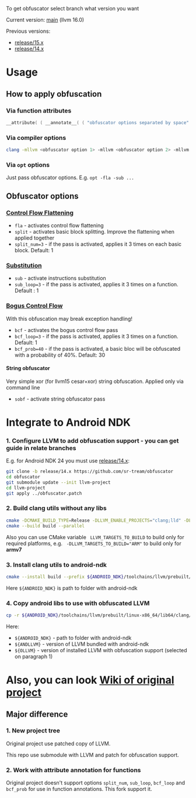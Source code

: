 To get obfuscator select branch what version you want

Current version: [main](https://github.com/sr-tream/obfuscator/tree/main) (llvm 16.0)

Previous versions: 

- [release/15.x](https://github.com/sr-tream/obfuscator/tree/release/15.x)
- [release/14.x](https://github.com/sr-tream/obfuscator/tree/release/14.x)

# Usage

## How to apply obfuscation

### Via function attributes

```c++
__attribute( ( __annotate__( ( "obfuscator options separated by space" ) ) ) )
```

### Via compiler options

```bash
clang -mllvm <obfuscator option 1> -mllvm <obfuscator option 2> -mllvm <obfuscator option N> ...
```

### Via `opt` options

Just pass obfuscator options. E.g. `opt -fla -sub ...`



## Obfuscator options

### [Control Flow Flattening](https://github.com/obfuscator-llvm/obfuscator/wiki/Control-Flow-Flattening)

- `fla` - activates control flow flattening
- `split` - activates basic block splitting. Improve the flattening when applied together
- `split_num=3` - if the pass is activated, applies it 3 times on each basic block. Default: 1

### [Substitution](https://github.com/obfuscator-llvm/obfuscator/wiki/Instructions-Substitution)

- `sub` - activate instructions substitution
- `sub_loop=3` - if the pass is activated, applies it 3 times on a function. Default : 1

### [Bogus Control Flow](https://github.com/obfuscator-llvm/obfuscator/wiki/Bogus-Control-Flow)

With this obfuscation may break exception handling!

- `bcf` - activates the bogus control flow pass
- `bcf_loop=3` - if the pass is activated, applies it 3 times on a function. Default: 1
- `bcf_prob=40` - if the pass is activated, a basic bloc will be obfuscated with a probability of 40%. Default: 30

#### String obfuscator

Very simple xor (for llvm15 cesar+xor) string obfuscation. Applied only via command line

- `sobf` - activate string obfuscator pass

# Integrate to Android NDK

### 1. Configure LLVM to add obfuscation support - you can get guide in relate branches

E.g. for Android NDK 24 you must use [release/14.x](https://github.com/sr-tream/obfuscator/tree/release/14.x):

```bash
git clone -b release/14.x https://github.com/sr-tream/obfuscator
cd obfuscator
git submodule update --init llvm-project
cd llvm-project
git apply ../obfuscator.patch
```

### 2. Build clang utils without any libs

```bash
cmake -DCMAKE_BUILD_TYPE=Release -DLLVM_ENABLE_PROJECTS="clang;lld" -DLLVM_ENABLE_LLD=ON -DLLVM_STATIC_LINK_CXX_STDLIB=ON -S llvm -B build
cmake --build build --parallel
```

Also you can use CMake variable ` LLVM_TARGETS_TO_BUILD` to build only for required platforms, e.g. ` -DLLVM_TARGETS_TO_BUILD="ARM"` to build only for **armv7**

### 3. Install clang utils to android-ndk

```bash
cmake --install build --prefix ${ANDROID_NDK}/toolchains/llvm/prebuilt/linux-x86_64/
```

Here `${ANDROID_NDK}` is path to folder with android-ndk

### 4. Copy android libs to use with obfuscated LLVM

```bash
cp -r ${ANDROID_NDK}/toolchains/llvm/prebuilt/linux-x86_64/lib64/clang/${ANDLLVM}/lib ${ANDROID_NDK}/toolchains/llvm/prebuilt/linux-x86_64/lib/clang/${OLLVM}
```

Here:

- `${ANDROID_NDK}` - path to folder with android-ndk
- `${ANDLLVM}` - version of LLVM bundled with android-ndk
- `${OLLVM}` - version of installed LLVM with obfuscation support (selected on paragraph 1)



# Also, you can look [Wiki of original project](https://github.com/obfuscator-llvm/obfuscator/wiki)

## Major difference

### 1. New project tree

Original project use patched copy of LLVM. 

This repo use submodule with LLVM and patch for obfuscation support.

### 2. Work with attribute annotation for functions

Original project doesn't support options `split_num`, `sub_loop`, `bcf_loop` and `bcf_prob` for use in function annotations. This fork support it.

